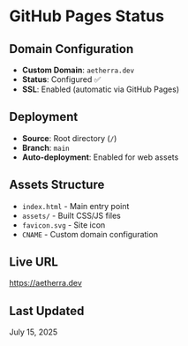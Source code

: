 # GitHub Pages Status

## Domain Configuration
- **Custom Domain**: `aetherra.dev`
- **Status**: Configured ✅
- **SSL**: Enabled (automatic via GitHub Pages)

## Deployment
- **Source**: Root directory (`/`)
- **Branch**: `main`
- **Auto-deployment**: Enabled for web assets

## Assets Structure
- `index.html` - Main entry point
- `assets/` - Built CSS/JS files
- `favicon.svg` - Site icon
- `CNAME` - Custom domain configuration

## Live URL
https://aetherra.dev

## Last Updated
July 15, 2025